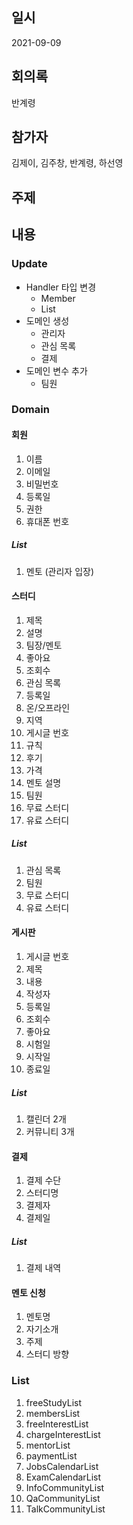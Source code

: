 ## 일시

2021-09-09

## 회의록

반계령

## 참가자

김제이, 김주창, 반계령, 하선영

## 주제

## 내용

### Update

- Handler 타입 변경
  - Member
  - List<Member>
- 도메인 생성
  - 관리자
  - 관심 목록
  - 결제
- 도메인 변수 추가
  - 팀원

### Domain

#### 회원

1. 이름
2. 이메일
3. 비밀번호
4. 등록일
5. 권한
6. 휴대폰 번호

##### List

1. 멘토 (관리자 입장)

#### 스터디

1. 제목
2. 설명
3. 팀장/멘토
4. 좋아요
5. 조회수
6. 관심 목록
7. 등록일
8. 온/오프라인
9. 지역
10. 게시글 번호
11. 규칙
12. 후기
13. 가격
14. 멘토 설명
15. 팀원
16. 무료 스터디
17. 유료 스터디

##### List

1. 관심 목록
2. 팀원
3. 무료 스터디
4. 유료 스터디

#### 게시판

1. 게시글 번호
2. 제목
3. 내용
4. 작성자
5. 등록일
6. 조회수
7. 좋아요
8. 시험일
9. 시작일
10. 종료일

##### List

1. 캘린더 2개
2. 커뮤니티 3개

#### 결제

1. 결제 수단
2. 스터디명
3. 결제자
4. 결제일

##### List

1. 결제 내역

#### 멘토 신청

1. 멘토명
2. 자기소개
3. 주제
4. 스터디 방향

### List

1. <Study> freeStudyList
2. <Study> membersList
3. <Study> freeInterestList
4. <Study> chargeInterestList
5. <Member> mentorList
6. <Payment> paymentList
7. <Board> JobsCalendarList
8. <Board> ExamCalendarList
9. <Board> InfoCommunityList
10. <Board> QaCommunityList
11. <Board> TalkCommunityList

